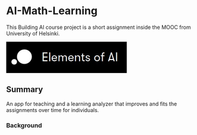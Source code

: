 # AI-Math-Learning

This Building AI course project is a short assignment inside the MOOC from University of Helsinki.

![ai-course logo](https://github.com/OK-Boman/Learning/blob/main/MOOC-AI/elements.jpg)

## Summary

An app for teaching and a learning analyzer that improves and fits the assignments over time for individuals.

### Background
